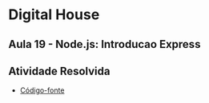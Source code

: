 # Digital House

## Aula 19 - Node.js: Introducao Express

## Atividade Resolvida

- [Código-fonte](./)